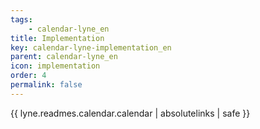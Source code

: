 ```yaml
---
tags: 
    - calendar-lyne_en
title: Implementation
key: calendar-lyne-implementation_en
parent: calendar-lyne_en
icon: implementation
order: 4
permalink: false  
---
```

{{ lyne.readmes.calendar.calendar | absolutelinks | safe }}


